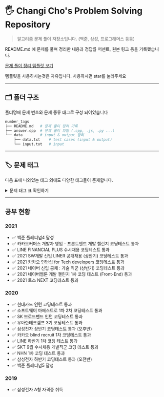 # 🖐 Changi Cho's Problem Solving Repository

> 알고리즘 문제 풀이 저장소입니다. (백준, 삼성, 프로그래머스 등등)

README.md 에 문제를 풀며 정리한 내용과 정답률 퍼센트, 원본 링크 등을 기록했습니다.

[문제 풀이 정리 템플릿 보기](./templates/c++/boj/README.md)

템플릿을 사용하시는것은 자유입니다. 사용하시면 star를 눌러주세요

---

## 🗂 폴더 구조

폴더명에 문제 번호와 문제 종류 태그로 구성 되어있습니다

```sh
number_tags
├── README.md   # 문제 풀이 정리 기록
├── answer.cpp  # 문제 풀이 파일 (.cpp, .js, .py ...)
└── data        # input & output 정리
    ├── data.txt    # test cases (input & output)
    └── input.txt   # input
```

---

## 🏷 문제 태그

다음 표에 나와있는 태그 외에도 다양한 태그들이 존재합니다.

<details><summary>문제 태그 표 확인하기</summary>

|    태그명    |          의미           |
| :----------: | :---------------------: |
| backtracking |        백트래킹         |
|     bfs      |     너비 우선 탐색      |
|     big      |       매우 큰 수        |
|    brute     | 부르트 포스 (전부 대입) |
| combination  |          조합           |
|     dfs      |     깊이 우선 탐색      |
|    divide    |     분할 정복 기법      |
|   dynamic    |       동적계획법        |
|   extreme    |    최대 최소 값 찾기    |
|     find     |          검색           |
|    graph     |         그래프          |
|    greedy    |      탐욕 알고리즘      |
|  iteration   |         반복문          |
|     list     |    큐, 스택, 리스트     |
|     mod      |         나머지          |
|   notation   |        진법 문제        |
|    number    |    정수론 (소수...)     |
|  recursive   |          재귀           |
|   sequence   |          순열           |
|  simulation  |       시뮬레이션        |
|     sort     |          정렬           |
|    string    |         문자열          |
|    table     |     key, value 구조     |
|     tree     |        트리 구조        |
|    unique    |   유일한 값들의 집합    |

</details>

---

## 공부 현황

### 2021

- ✅ 백준 플레티넘4 달성
- ✅ 카카오커머스 개발자 영입 - 프론트엔드 개발 챌린지 코딩테스트 통과
- ✅ LINE FINANCIAL PLUS 수시채용 코딩테스트 통과
- ✅ 2021 SW개발 신입 LINER 공개채용 (상반기) 코딩테스트 통과
- ✅ 2021 카카오 인턴십 for Tech developers 코딩테스트 통과
- ✅ 2021 네이버 신입 공채 : 기술 직군 (상반기) 코딩테스트 통과
- ✅ 2021 네이버웹툰 개발 챌린지 1차 코딩 테스트 (Front-End) 통과
- ✅ 2021 토스 NEXT 코딩테스트 통과

### 2020

- ✅ 현대카드 인턴 코딩테스트 통과
- ✅ 소프트웨어 마에스트로 1차 2차 코딩테스트 통과
- ✅ SK 브로드밴드 인턴 코딩테스트 통과
- ✅ 우아한테크캠프 3기 코딩테스트 통과
- ✅ 삼성전자 상반기 코딩테스트 통과 (오후반)
- ✅ 카카오 blind recruit 1차 코딩테스트 통과
- ✅ LINE 하반기 1차 코딩 테스트 통과
- ✅ SKT 9월 수시채용 개발직군 코딩 테스트 통과
- ✅ NHN 1차 코딩 테스트 통과
- ✅ 삼성전자 하반기 코딩테스트 통과 (오전반)
- ✅ 백준 플레티넘5 달성

### 2019

- ✅ 삼성전자 A형 자격증 취득
